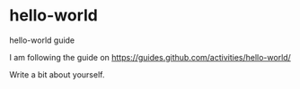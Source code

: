 # hello-world
hello-world guide

I am following the guide on https://guides.github.com/activities/hello-world/

Write a bit about yourself.
